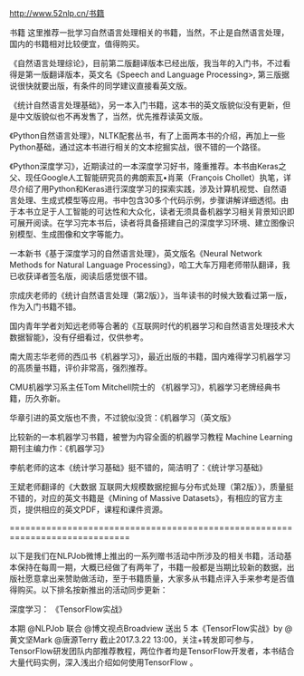 

http://www.52nlp.cn/书籍

书籍
这里推荐一批学习自然语言处理相关的书籍，当然，不止是自然语言处理，国内的书籍相对比较便宜，值得购买。

《自然语言处理综论》，目前第二版翻译版本已经出版，我当年的入门书，不过看得是第一版翻译版本，英文名《Speech and Language Processing>, 第三版据说很快就要出版，有条件的同学建议直接看英文版。

《统计自然语言处理基础》，另一本入门书籍，这本书的英文版貌似没有更新，但是中文版貌似也不再发售了，当然，优先推荐读英文版。

《Python自然语言处理》，NLTK配套丛书，有了上面两本书的介绍，再加上一些Python基础，通过这本书进行相关的文本挖掘实战，很不错的一个路径。

《Python深度学习》，近期读过的一本深度学习好书，隆重推荐。本书由Keras之父、现任Google人工智能研究员的弗朗索瓦•肖莱（François Chollet）执笔，详尽介绍了用Python和Keras进行深度学习的探索实践，涉及计算机视觉、自然语言处理、生成式模型等应用。书中包含30多个代码示例，步骤讲解详细透彻。由于本书立足于人工智能的可达性和大众化，读者无须具备机器学习相关背景知识即可展开阅读。在学习完本书后，读者将具备搭建自己的深度学习环境、建立图像识别模型、生成图像和文字等能力。

一本新书《基于深度学习的自然语言处理》，英文版名《Neural Network Methods for Natural Language Processing》，哈工大车万翔老师带队翻译，我已收获译者签名版，阅读后感觉很不错。

宗成庆老师的《统计自然语言处理（第2版）》，当年读书的时候大致看过第一版，作为入门书籍不错。

国内青年学者刘知远老师等合著的《互联网时代的机器学习和自然语言处理技术大数据智能》，没有仔细看过，仅供参考。

南大周志华老师的西瓜书《机器学习》，最近出版的书籍，国内难得学习机器学习的高质量书籍，评价非常高，强烈推荐。

CMU机器学习系主任Tom Mitchell院士的 《机器学习》，机器学习老牌经典书籍，历久弥新。

华章引进的英文版也不贵，不过貌似没货：《机器学习（英文版》

比较新的一本机器学习书籍，被誉为内容全面的机器学习教程 Machine Learning期刊主编力作：《机器学习》

李航老师的这本《统计学习基础》挺不错的，简洁明了：《统计学习基础》

王斌老师翻译的《大数据 互联网大规模数据挖掘与分布式处理（第2版）》，质量挺不错的，对应的英文书籍是《Mining of Massive Datasets》，有相应的官方主页，提供相应的英文PDF，课程和课件资源。

=============================================================================

以下是我们在NLPJob微博上推出的一系列赠书活动中所涉及的相关书籍，活动基本保持在每周一期，大概已经做了有两年了，书籍一般都是当期比较新的数据，出版社愿意拿出来赞助做活动，至于书籍质量，大家多从书籍点评入手来参考是否值得购买。以下排名按新推出的活动同步更新：

深度学习： 《TensorFlow实战》

本期 @NLPJob 联合 @博文视点Broadview 送出 5 本《TensorFlow实战》by @黄文坚Mark @唐源Terry 截止2017.3.22 13:00，关注+转发即可参与，TensorFlow研发团队内部推荐教程，两位作者均是TensorFlow开发者，本书结合大量代码实例，深入浅出介绍如何使用TensorFlow 。